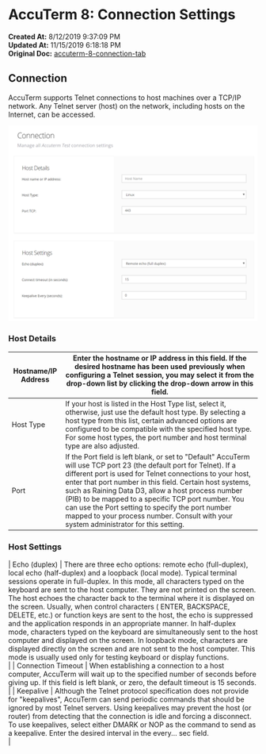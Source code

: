 # AccuTerm 8: Connection Settings

**Created At:** 8/12/2019 9:37:09 PM  
**Updated At:** 11/15/2019 6:18:18 PM  
**Original Doc:** [accuterm-8-connection-tab](https://docs.zumasys.com/accuterm/accuterm-8-connection-tab)  


## Connection

AccuTerm supports Telnet connections to host machines over a TCP/IP network. Any Telnet server (host) on the network, including hosts on the Internet, can be accessed.

![accuterm-8-connection-tab: 1565646394716-1565646394716](./1565646394716-1565646394716.png)



### Host Details


| Hostname/IP Address | Enter the hostname or IP address in this field. If the desired hostname has been used previously when configuring a Telnet session, you may select it from the drop-down list by clicking the drop-down arrow in this field. |
| --- | --- |
| Host Type | If your host is listed in the Host Type list, select it, otherwise, just use the default host type. By selecting a host type from this list, certain advanced options are configured to be compatible with the specified host type. For some host types, the port number and host terminal type are also adjusted. |
| Port | If the Port field is left blank, or set to "Default" AccuTerm will use TCP port 23 (the default port for Telnet). If a different port is used for Telnet connections to your host, enter that port number in this field. Certain host systems, such as Raining Data D3, allow a host process number (PIB) to be mapped to a specific TCP port number. You can use the Port setting to specify the port number mapped to your process number. Consult with your system administrator for this setting.  |




### Host Settings


| Echo (duplex) | There are three echo options: remote echo (full-duplex), local echo (half-duplex) and a loopback (local mode). Typical terminal sessions operate in full-duplex. In this mode, all characters typed on the keyboard are sent to the host computer. They are not printed on the screen. The host echoes the character back to the terminal where it is displayed on the screen. Usually, when control characters ( ENTER, BACKSPACE, DELETE, etc.) or function keys are sent to the host, the echo is suppressed and the application responds in an appropriate manner. In half-duplex mode, characters typed on the keyboard are simultaneously sent to the host computer and displayed on the screen. In loopback mode, characters are displayed directly on the screen and are not sent to the host computer. This mode is usually used only for testing keyboard or display functions.<br> |
| Connection Timeout | When establishing a connection to a host computer, AccuTerm will wait up to the specified number of seconds before giving up. If this field is left blank, or zero, the default timeout is 15 seconds.<br> |
| Keepalive | Although the Telnet protocol specification does not provide for "keepalives", AccuTerm can send periodic commands that should be ignored by most Telnet servers. Using keepalives may prevent the host (or router) from detecting that the connection is idle and forcing a disconnect. To use keepalives, select either DMARK or NOP as the command to send as a keepalive. Enter the desired interval in the every... sec field.<br> |

